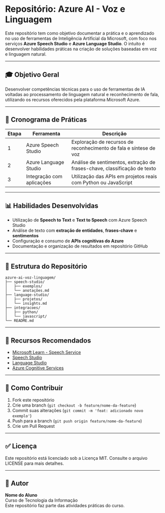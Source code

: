 # Repositório: Azure AI - Voz e Linguagem

Este repositório tem como objetivo documentar a prática e o aprendizado no uso de ferramentas de Inteligência Artificial da Microsoft, com foco nos serviços **Azure Speech Studio** e **Azure Language Studio**. O intuito é desenvolver habilidades práticas na criação de soluções baseadas em voz e linguagem natural.

---

## 🎓 Objetivo Geral
Desenvolver competências técnicas para o uso de ferramentas de IA voltadas ao processamento de linguagem natural e reconhecimento de fala, utilizando os recursos oferecidos pela plataforma Microsoft Azure.

---

## 📅 Cronograma de Práticas

| Etapa | Ferramenta              | Descrição                                                                 |
|-------|--------------------------|---------------------------------------------------------------------------|
| 1     | Azure Speech Studio     | Exploração de recursos de reconhecimento de fala e síntese de voz        |
| 2     | Azure Language Studio   | Análise de sentimentos, extração de frases-chave, classificação de texto |
| 3     | Integração com aplicações | Utilização das APIs em projetos reais com Python ou JavaScript          |

---

## 📊 Habilidades Desenvolvidas
- Utilização de **Speech to Text** e **Text to Speech** com Azure Speech Studio
- Análise de texto com **extração de entidades**, **frases-chave** e **sentimentos**
- Configuração e consumo de **APIs cognitivas do Azure**
- Documentação e organização de resultados em repositório GitHub

---

## 📃 Estrutura do Repositório
```
azure-ai-voz-linguagem/
├── speech-studio/
│   ├── exemplos/
│   └── anotações.md
├── language-studio/
│   ├── projetos/
│   └── insights.md
├── integracoes/
│   ├── python/
│   └── javascript/
└── README.md
```

---

## 📖 Recursos Recomendados
- [Microsoft Learn - Speech Service](https://learn.microsoft.com/pt-br/azure/cognitive-services/speech-service/)
- [Speech Studio](https://speech.microsoft.com/)
- [Language Studio](https://language.cognitive.azure.com/)
- [Azure Cognitive Services](https://azure.microsoft.com/en-us/services/cognitive-services/)

---

## 🔗 Como Contribuir
1. Fork este repositório
2. Crie uma branch (`git checkout -b feature/nome-da-feature`)
3. Commit suas alterações (`git commit -m 'feat: adicionado novo exemplo'`)
4. Push para a branch (`git push origin feature/nome-da-feature`)
5. Crie um Pull Request

---

## ✅ Licença
Este repositório está licenciado sob a Licença MIT. Consulte o arquivo LICENSE para mais detalhes.

---

## 🌟 Autor
**Nome do Aluno**  
Curso de Tecnologia da Informação  
Este repositório faz parte das atividades práticas do curso.
